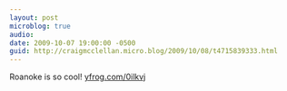 ```yaml
---
layout: post
microblog: true
audio: 
date: 2009-10-07 19:00:00 -0500
guid: http://craigmcclellan.micro.blog/2009/10/08/t4715839333.html
---
```

Roanoke is so cool! [yfrog.com/0ilkvj](http://yfrog.com/0ilkvj)
